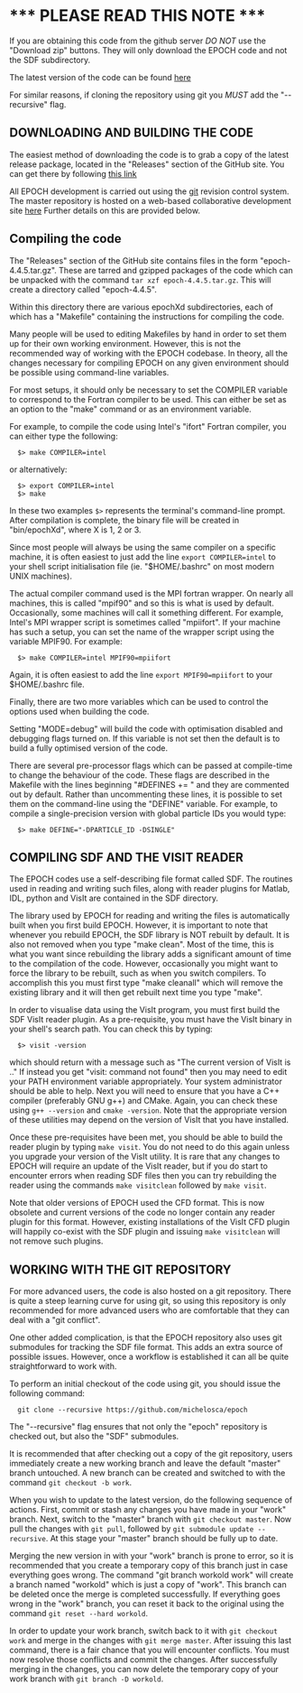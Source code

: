 # *** PLEASE READ THIS NOTE ***

If you are obtaining this code from the github server *DO NOT* use the
"Download zip" buttons. They will only download the EPOCH code and not the SDF
subdirectory.

The latest version of the code can be found
[here](https://github.com/Warwick-Plasma/epoch/releases)

For similar reasons, if cloning the repository using git you *MUST* add the
"--recursive" flag.

## DOWNLOADING AND BUILDING THE CODE

The easiest method of downloading the code is to grab a copy of the latest
release package, located in the "Releases" section of the GitHub site.
You can get there by following
[this link](https://github.com/Warwick-Plasma/epoch/releases)

All EPOCH development is carried out using the [git](https://git-scm.com)
revision control system. The master repository is hosted on a web-based
collaborative development site
[here](https://github.com/Warwick-Plasma/epoch)
Further details on this are provided below.

## Compiling the code

The "Releases" section of the GitHub site contains files in the form
"epoch-4.4.5.tar.gz". These are tarred and gzipped packages of the code
which can be unpacked with the command `tar xzf epoch-4.4.5.tar.gz`.
This will create a directory called "epoch-4.4.5".

Within this directory there are various epochXd subdirectories, each of which
has a "Makefile" containing the instructions for compiling the code.

Many people will be used to editing Makefiles by hand in order to set them up
for their own working environment. However, this is not the recommended way
of working with the EPOCH codebase. In theory, all the changes necessary for
compiling EPOCH on any given environment should be possible using command-line
variables.

For most setups, it should only be necessary to set the COMPILER variable to
correspond to the Fortran compiler to be used. This can either be set as an
option to the "make" command or as an environment variable.

For example, to compile the code using Intel's "ifort" Fortran compiler, you
can either type the following:
```
  $> make COMPILER=intel
```

or alternatively:
```
  $> export COMPILER=intel
  $> make
```

In these two examples `$>` represents the terminal's command-line prompt.
After compilation is complete, the binary file will be created in "bin/epochXd",
where X is 1, 2 or 3.

Since most people will always be using the same compiler on a specific machine,
it is often easiest to just add the line `export COMPILER=intel` to your shell
script initialisation file (ie. "$HOME/.bashrc" on most modern UNIX machines).

The actual compiler command used is the MPI fortran wrapper. On nearly all
machines, this is called "mpif90" and so this is what is used by default.
Occasionally, some machines will call it something different. For example,
Intel's MPI wrapper script is sometimes called "mpiifort". If your machine has
such a setup, you can set the name of the wrapper script using the variable
MPIF90. For example:
```
  $> make COMPILER=intel MPIF90=mpiifort
```

Again, it is often easiest to add the line `export MPIF90=mpiifort` to your
$HOME/.bashrc file.

Finally, there are two more variables which can be used to control the options
used when building the code.

Setting "MODE=debug" will build the code with optimisation disabled and
debugging flags turned on. If this variable is not set then the default is to
build a fully optimised version of the code.

There are several pre-processor flags which can be passed at compile-time to
change the behaviour of the code. These flags are described in the Makefile
with the lines beginning "#DEFINES += " and they are commented out by default.
Rather than uncommenting these lines, it is possible to set them on the
command-line using the "DEFINE" variable. For example, to compile a
single-precision version with global particle IDs you would type:
```
  $> make DEFINE="-DPARTICLE_ID -DSINGLE"
```


## COMPILING SDF AND THE VISIT READER

The EPOCH codes use a self-describing file format called SDF. The routines
used in reading and writing such files, along with reader plugins for Matlab,
IDL, python and VisIt are contained in the SDF directory.

The library used by EPOCH for reading and writing the files is automatically
built when you first build EPOCH. However, it is important to note that
whenever you rebuild EPOCH, the SDF library is NOT rebuilt by default. It is
also not removed when you type "make clean". Most of the time, this is what
you want since rebuilding the library adds a significant amount of time to
the compilation of the code. However, occasionally you might want to force the
library to be rebuilt, such as when you switch compilers. To accomplish this
you must first type "make cleanall" which will remove the existing library and
it will then get rebuilt next time you type "make".

In order to visualise data using the VisIt program, you must first build the
SDF VisIt reader plugin. As a pre-requisite, you must have the VisIt binary
in your shell's search path. You can check this by typing:
```
  $> visit -version
```
which should return with a message such as "The current version of VisIt is .."
If instead you get "visit: command not found" then you may need to edit your
PATH environment variable appropriately. Your system administrator should be
able to help.
Next you will need to ensure that you have a C++ compiler (preferably GNU g++)
and CMake. Again, you can check these using `g++ --version` and
`cmake -version`. Note that the appropriate version of these utilities may
depend on the version of VisIt that you have installed.

Once these pre-requisites have been met, you should be able to build the
reader plugin by typing `make visit`. You do not need to do this again unless
you upgrade your version of the VisIt utility. It is rare that any changes to
EPOCH will require an update of the VisIt reader, but if you do start to
encounter errors when reading SDF files then you can try rebuilding the reader
using the commands `make visitclean` followed by `make visit`.

Note that older versions of EPOCH used the CFD format. This is now obsolete
and current versions of the code no longer contain any reader plugin for this
format. However, existing installations of the VisIt CFD plugin will happily
co-exist with the SDF plugin and issuing `make visitclean` will not remove
such plugins.


## WORKING WITH THE GIT REPOSITORY

For more advanced users, the code is also hosted on a git repository. There is
quite a steep learning curve for using git, so using this repository is only
recommended for more advanced users who are comfortable that they can deal with
a "git conflict".

One other added complication, is that the EPOCH repository also uses git
submodules for tracking the SDF file format. This adds an extra source of
possible issues. However, once a workflow is established it can all be quite
straightforward to work with.

To perform an initial checkout of the code using git, you should issue the
following command:

```
  git clone --recursive https://github.com/michelosca/epoch
```

The "--recursive" flag ensures that not only the "epoch"
repository is checked out, but also the "SDF" submodules.

It is recommended that after checking out a copy of the git repository, users
immediately create a new working branch and leave the default "master" branch
untouched. A new branch can be created and switched to with the command
`git checkout -b work`.

When you wish to update to the latest version, do the following sequence of
actions. First, commit or stash any changes you have made in your "work"
branch. Next, switch to the "master" branch with
`git checkout master`. Now pull the changes with `git pull`,
followed by `git submodule update --recursive`.
At this stage your "master" branch should be fully up to date.

Merging the new version in with your "work" branch is prone to error, so it
is recommended that you create a temporary copy of this branch just in case
everything goes wrong. The command "git branch workold work" will
create a branch named "workold" which is just a copy of "work". This branch
can be deleted once the merge is completed successfully. If everything goes
wrong in the "work" branch, you can reset it back to the original using the
command `git reset --hard workold`.

In order to update your work branch, switch back to it with
`git checkout work` and merge in the changes with `git merge master`.
After issuing this last command, there is a fair chance that you will encounter
conflicts. You must now resolve those conflicts and commit the changes.
After successfully merging in the changes, you can now delete the temporary
copy of your work branch with `git branch -D workold`.

